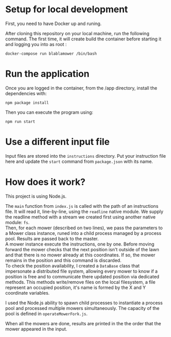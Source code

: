 # Setup for local development
First, you need to have Docker up and runing.  

After cloning this repository on your local machine, run the following command.
The first time, it will create build the container before starting it and
logging you into as root :

```
docker-compose run blablamower /bin/bash
```

# Run the application  
Once you are logged in the container, from the /app directory, install the dependencies with:  
```
npm package install
```

Then you can execute the program using:

```
npm run start
```

# Use a different input file
Input files are stored into the `instructions` directory. Put your instruction
file here and update the `start` command from `package.json` with its name.  

# How does it work?  
This project is using Node.js.  

The `main` function from `index.js` is called with the path of an instructions
file. It will read it, line-by-line, using the `readline` native module. We 
supply the readline method with a stream we created first using another native 
module: `fs`.  
Then, for each mower (described on two lines), we pass the parameters to a Mower
class instance, runed into a child process managed by a process pool. Results 
are passed back to the master.  
A mower instance execute the instructions, one by one. Before moving forward the mower checks that the next position isn't outside of the lawn and that there is no mower already at this coordinates. If so, the mower remains in the position and this command is discarded.  
To check the position availability, I created a `DataBase` class that impersonate a distributed file system, allowing every mower to know if a position is free and to communicate there updated position via dedicated methods. This methods write/remove files on the local filesystem, a file represent an occupied position, it's name is formed by the X and Y coordinate variables.  

I used the Node.js ability to spawn child processes to instantiate a process pool and processed multiple mowers simultaneously. The capacity of the pool is defined in `operateMowerFork.js`.

When all the mowers are done, results are printed
in the the order that the mower appeared in the input.
